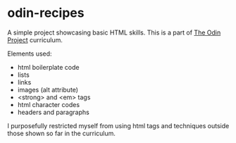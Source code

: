 # odin-recipes
A simple project showcasing basic HTML skills.
This is a part of [The Odin Project](https://www.theodinproject.com/lessons/foundations-recipes) curriculum.

Elements used:
- html boilerplate code
- lists
- links
- images (alt attribute)
- \<strong> and \<em> tags
- html character codes
- headers and paragraphs

I purposefully restricted myself from using html tags and techniques outside those shown so far in the curriculum.